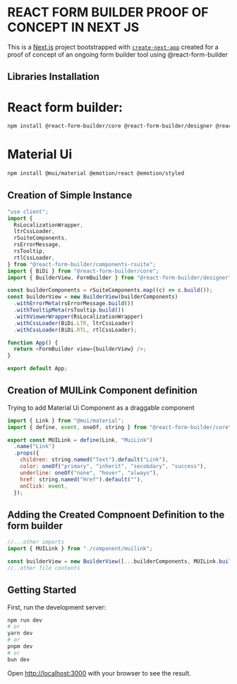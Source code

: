 # REACT FORM BUILDER PROOF OF CONCEPT IN NEXT JS

This is a [Next.js](https://nextjs.org/) project bootstrapped with [`create-next-app`](https://github.com/vercel/next.js/tree/canary/packages/create-next-app) created for a proof of concept of an ongoing form builder tool using @react-form-builder

## Libraries Installation

<h1>React form builder:</h1>

```bash
npm install @react-form-builder/core @react-form-builder/designer @react-form-builder/components-rsuite
```

<h1>Material Ui</h1>

```bash
npm install @mui/material @emotion/react @emotion/styled
```

## Creation of Simple Instance

```js
"use client";
import {
  RsLocalizationWrapper,
  ltrCssLoader,
  rSuiteComponents,
  rsErrorMessage,
  rsTooltip,
  rtlCssLoader,
} from "@react-form-builder/components-rsuite";
import { BiDi } from "@react-form-builder/core";
import { BuilderView, FormBuilder } from "@react-form-builder/designer";

const builderComponents = rSuiteComponents.map((c) => c.build());
const builderView = new BuilderView(builderComponents)
  .withErrorMeta(rsErrorMessage.build())
  .withTooltipMeta(rsTooltip.build())
  .withViewerWrapper(RsLocalizationWrapper)
  .withCssLoader(BiDi.LTR, ltrCssLoader)
  .withCssLoader(BiDi.RTL, rtlCssLoader);

function App() {
  return <FormBuilder view={builderView} />;
}

export default App;
```

## Creation of MUILink Component definition

Trying to add Material Ui Component as a draggable component

```js
import { Link } from "@mui/material";
import { define, event, oneOf, string } from "@react-form-builder/core";

export const MUILink = define(Link, "MuiLink")
  .name("Link")
  .props({
    children: string.named("Text").default("Link"),
    color: oneOf("primary", "inherit", "secobdary", "success"),
    underline: oneOf("none", "hover", "always"),
    href: string.named("Href").default(""),
    onClick: event,
  });
```

## Adding the Created Compnoent Definition to the form builder

```js
//...other imports
import { MUILink } from "./component/muilink";

const builderView = new BuilderView([...builderComponents, MUILink.build()]);
//..other file contents
```

## Getting Started

First, run the development server:

```bash
npm run dev
# or
yarn dev
# or
pnpm dev
# or
bun dev
```

Open [http://localhost:3000](http://localhost:3000) with your browser to see the result.
